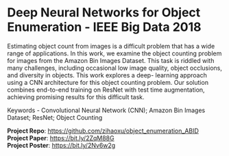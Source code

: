 # Deep Neural Networks for Object Enumeration - IEEE Big Data 2018  
Estimating object count from images is a difficult problem that has a wide range of applications. In this work, we examine the object counting problem for images from the Amazon Bin Images Dataset. This task is riddled with many challenges, including occasional low image quality, object occlusions, and diversity in objects. This work explores a deep- learning approach using a CNN architecture for this object counting problem. Our solution combines end-to-end training on ResNet with test time augmentation, achieving promising results for this difficult task.  

Keywords - Convolutional Neural Network (CNN); Amazon Bin Images Dataset; ResNet; Object Counting  

**Project Repo**: https://github.com/zihaoxu/object_enumeration_ABID  
**Project Paper**: https://bit.ly/2ZqM88G  
**Project Poster**: https://bit.ly/2Nv6w2g  